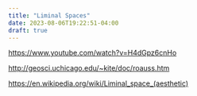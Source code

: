 ```yaml
---
title: "Liminal Spaces"
date: 2023-08-06T19:22:51-04:00
draft: true
---
```


https://www.youtube.com/watch?v=H4dGpz6cnHo

http://geosci.uchicago.edu/~kite/doc/roauss.htm

https://en.wikipedia.org/wiki/Liminal_space_(aesthetic)


